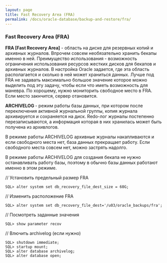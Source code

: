 ```yaml
---
layout: page
title: Fast Recovery Area (FRA)
permalink: /docs/oracle-database/backup-and-restore/fra/
---
```


### Fast Recovery Area (FRA)


<strong>FRA [Fast Recovery Area]</strong> - область на диске для резервных копий и архивных журналов. Впрочем совсем необязательно хранить бекапы именно в ней. Преимущество использования - возможность ограничения использования ресурсов жестких дисков для бекапов и архивных журналов. В настройка Oracle задается, где эта область располагается и сколько в ней может храниться данных. Лучше под FRA не задавать максимально большое значение которое можно выделить под эту задачу, чтобы если что иметь возможность для маневра. По хорошему, нужно мониторить свободное место в FRA. Если место закнчится, сервер отановится.


<strong>ARCHIVELOG </strong> - режим работы базы данных, при котором после переключения активной журнальной группы, копия журнала архивируется и сохраняется на диск. Redo-лог журналы постепенно перезаписываются, а информация которая в них хранилась может быть получена из архивлогов.


В режиме работы ARCHIVELOG архивные журналы накапливаются и если свободного места нет, база данных прекращает работу. Если свободного места совсем нет, можно застрять надолго.

В режиме работы ARCHIVELOG для создания бекапа не нужно останавливать работу базы, поэтому в обычно базы данных работают именно в этом режиме.


// Установить предельный размер FRA

    SQL> alter system set db_recovery_file_dest_size = 60G;

// Изменить расположение FRA

    SQL> alter system set db_recovery_file_dest='/u03/oracle_backups/fra';


// Посмотреть заданные значения

    SQL> show parameter recov


// Влючить archivelog (если нужно)

    SQL> shutdown immediate;
    SQL> startup mount;
    SQL> alter database archivelog;
    SQL> alter database open;
